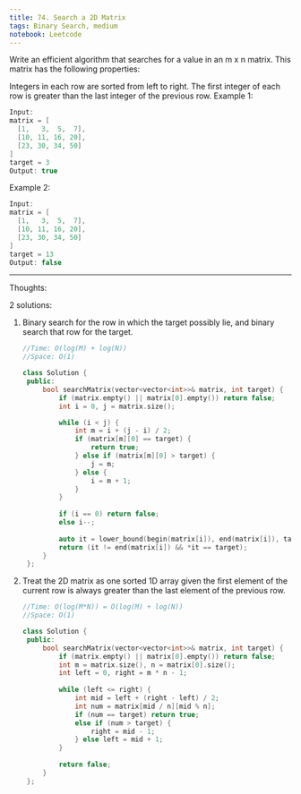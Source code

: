 ```yaml
---
title: 74. Search a 2D Matrix
tags: Binary Search, medium
notebook: Leetcode
---
```



Write an efficient algorithm that searches for a value in an m x n matrix. This matrix has the following properties:

Integers in each row are sorted from left to right.
The first integer of each row is greater than the last integer of the previous row.
Example 1:

```c++
Input:
matrix = [
  [1,   3,  5,  7],
  [10, 11, 16, 20],
  [23, 30, 34, 50]
]
target = 3
Output: true
```
Example 2:
```c++
Input:
matrix = [
  [1,   3,  5,  7],
  [10, 11, 16, 20],
  [23, 30, 34, 50]
]
target = 13
Output: false
```

----------
Thoughts:

2 solutions:
1. Binary search for the row in which the target possibly lie, and binary search that row for the target.
   ```c++
   //Time: O(log(M) + log(N))
   //Space: O(1)

   class Solution {
    public:
        bool searchMatrix(vector<vector<int>>& matrix, int target) {
            if (matrix.empty() || matrix[0].empty()) return false;
            int i = 0, j = matrix.size();

            while (i < j) {
                int m = i + (j - i) / 2;
                if (matrix[m][0] == target) {
                    return true;
                } else if (matrix[m][0] > target) {
                    j = m;
                } else {
                    i = m + 1;
                }
            }
            
            if (i == 0) return false;
            else i--;
            
            auto it = lower_bound(begin(matrix[i]), end(matrix[i]), target);
            return (it != end(matrix[i]) && *it == target);
        }
    };
   ```
2. Treat the 2D matrix as one sorted 1D array given the first element of the current row is always greater than the last element of the previous row.
   ```c++
   //Time: O(log(M*N)) = O(log(M) + log(N))
   //Space: O(1)

   class Solution {
    public:
        bool searchMatrix(vector<vector<int>>& matrix, int target) {
            if (matrix.empty() || matrix[0].empty()) return false;
            int m = matrix.size(), n = matrix[0].size();
            int left = 0, right = m * n - 1;
            
            while (left <= right) {
                int mid = left + (right - left) / 2;
                int num = matrix[mid / n][mid % n];
                if (num == target) return true;
                else if (num > target) {
                    right = mid - 1;
                } else left = mid + 1;
            }
            
            return false;
        }
    };
   ```